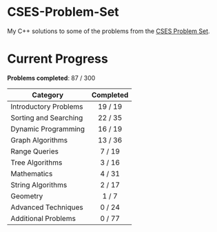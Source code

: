 # CSES-Problem-Set
My C++ solutions to some of the problems from the [CSES Problem Set](https://cses.fi/problemset/).

# Current Progress
**Problems completed**: 87 / 300

| Category | Completed |
| -------- | :-------: |
| Introductory Problems | 19 / 19 |
| Sorting and Searching | 22 / 35 |
| Dynamic Programming   | 16 / 19 |
| Graph Algorithms      | 13 / 36 |
| Range Queries         | 7 / 19  |
| Tree Algorithms       | 3 / 16  |
| Mathematics           | 4 / 31  |
| String Algorithms     | 2 / 17  |
| Geometry              | 1 / 7   |
| Advanced Techniques   | 0 / 24  |
| Additional Problems   | 0 / 77  |